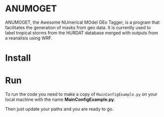 ANUMOGET
=======
ANUMOGET, the Awesome NUmerical MOdel GEo Tagger, is a program
that facilitates the generation of masks from geo data. It is currently 
used to label tropical storms from the HURDAT database merged
with outputs from a reanalisis using WRF.

Install 
=======


Run
=======

To run the code you need to make a copy of `MainConfigExample.py`
on your local machine with the name **MainConfigExample.py**.

Then just update your paths and you are ready to go. 
